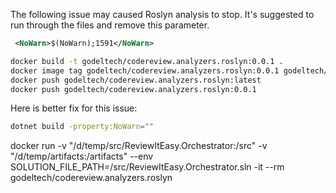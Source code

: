 The following issue may caused Roslyn analysis to stop. It's suggested to run through the files and remove this parameter.

```xml
 <NoWarn>$(NoWarn);1591</NoWarn>
 ```

```bash
docker build -t godeltech/codereview.analyzers.roslyn:0.0.1 . 
docker image tag godeltech/codereview.analyzers.roslyn:0.0.1 godeltech/codereview.analyzers.roslyn:latest
docker push godeltech/codereview.analyzers.roslyn:latest
docker push godeltech/codereview.analyzers.roslyn:0.0.1
```


Here is better fix for this issue:

```bash
dotnet build -property:NoWarn=""
```

docker run -v "/d/temp/src/ReviewItEasy.Orchestrator:/src" -v "/d/temp/artifacts:/artifacts" --env SOLUTION_FILE_PATH=/src/ReviewItEasy.Orchestrator.sln  -it --rm godeltech/codereview.analyzers.roslyn